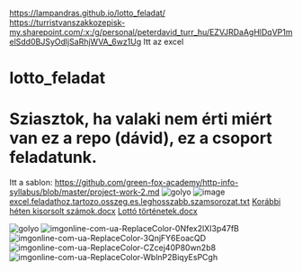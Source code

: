 https://lampandras.github.io/lotto_feladat/ <br>
https://turristvanszakkozepisk-my.sharepoint.com/:x:/g/personal/peterdavid_turr_hu/EZVJRDaAgHlDqVP1melSdd0BJSyOdljSaRhjWVA_6wz1Ug Itt az excel
# lotto_feladat
# Sziasztok, ha valaki nem érti miért van ez a repo (dávid), ez a csoport feladatunk.
Itt a sablon: https://github.com/green-fox-academy/http-info-syllabus/blob/master/project-work-2.md
![golyo](https://user-images.githubusercontent.com/98745152/160349514-36ea8135-bfa3-4bc4-ba55-765c6881f4e9.png)
![image](https://user-images.githubusercontent.com/98745152/161493137-3768f502-5e3e-46aa-8103-c06543ccaec4.png)
[excel.feladathoz.tartozo.osszeg.es.leghosszabb.szamsorozat.txt](https://github.com/lampandras/lotto_feladat/files/8514199/excel.feladathoz.tartozo.osszeg.es.leghosszabb.szamsorozat.txt)
[Korábbi héten kisorsolt számok.docx](https://github.com/lampandras/lotto_feladat/files/8426701/Korabbi.heten.kisorsolt.szamok.docx)
[Lottó történetek.docx](https://github.com/lampandras/lotto_feladat/files/8426698/Lotto.tortenetek.docx)

![golyo](https://user-images.githubusercontent.com/98745131/162686865-098da9e8-2f07-4872-877e-cef595538b36.png)
![imgonline-com-ua-ReplaceColor-0Nfex2lXI3p47fB](https://user-images.githubusercontent.com/98745131/162686872-8c5bd98e-6796-4e8f-9dff-4a627a14e1d7.jpg)
![imgonline-com-ua-ReplaceColor-3QnjFY6EoacQD](https://user-images.githubusercontent.com/98745131/162686881-58eb8fe8-652d-4753-8d00-c0f2700f4a4e.jpg)
![imgonline-com-ua-ReplaceColor-CZcej40P80wn2b8](https://user-images.githubusercontent.com/98745131/162686884-d7cc5e58-77a9-495f-9262-62b4d731861f.jpg)
![imgonline-com-ua-ReplaceColor-WblnP2BiqyEsPCgh](https://user-images.githubusercontent.com/98745131/162686891-ffd4a0a4-cd21-431e-9bcb-070d7703faef.jpg)
